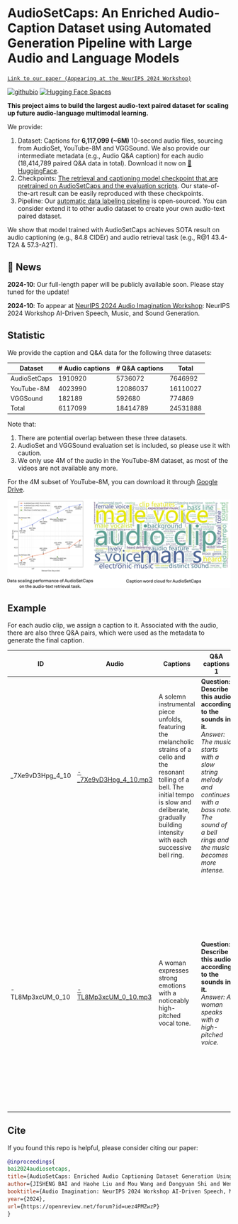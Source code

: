 # AudioSetCaps: An Enriched Audio-Caption Dataset using Automated Generation Pipeline with Large Audio and Language Models

[`Link to our paper (Appearing at the NeurIPS 2024 Workshop)`](https://openreview.net/forum?id=uez4PMZwzP&referrer=%5BAuthor%20Console%5D(%2Fgroup%3Fid%3DNeurIPS.cc%2F2024%2FWorkshop%2FAudio_Imagination%2FAuthors%23your-submissions)) 

[![githubio](https://img.shields.io/badge/GitHub.io-Audio_Samples-blue?logo=Github&style=flat-square)](https://jishengbai.github.io/AudioSetCaps-webpage/)  [![Hugging Face Spaces](https://img.shields.io/badge/%F0%9F%A4%97%20Hugging%20Face-Spaces-blue)](https://huggingface.co/datasets/baijs/AudioSetCaps) 

**This project aims to build the largest audio-text paired dataset for scaling up future audio-language multimodal learning.**

We provide:

1. Dataset: Captions for **6,117,099 (~6M)** 10-second audio files, sourcing from AudioSet, YouTube-8M and VGGSound. We also provide our intermediate metadata (e.g., Audio Q&A caption) for each audio (18,414,789 paired Q&A data in total). Download it now on [🤗 HuggingFace](https://huggingface.co/datasets/baijs/AudioSetCaps/tree/main/Dataset).
2. Checkpoints: [The retrieval and captioning model checkpoint that are pretrained on AudioSetCaps and the evaluation scripts](https://github.com/JishengBai/AudioSetCaps/tree/main/eval_script). Our state-of-the-art result can be easily reproduced with these checkpoints.
3. Pipeline: Our [automatic data labeling pipeline](https://github.com/JishengBai/AudioSetCaps/tree/main/pipeline) is open-sourced. You can consider extend it to other audio dataset to create your own audio-text paired dataset.

We show that model trained with AudioSetCaps achieves SOTA result on audio captioning (e.g., 84.8 CIDEr) and audio retrieval task (e.g., R@1 43.4-T2A & 57.3-A2T). 

## :loudspeaker: News 
**2024-10**: Our full-length paper will be publicly available soon. Please stay tuned for the update!

**2024-10**: To appear at [NeurIPS 2024 Audio Imagination Workshop](https://openreview.net/group?id=NeurIPS.cc/2024/Workshop/Audio_Imagination#tab-accept): NeurIPS 2024 Workshop AI-Driven Speech, Music, and Sound Generation.

## Statistic
We provide the caption and Q&A data for the following three datasets:

| Dataset            | # Audio captions  | # Q&A captions | Total |
|--------------------|----------|-------------------------|------------------|
|      AudioSetCaps  | 1910920   |         5736072         |       7646992       |
|      YouTube-8M    |   4023990  |         12086037         |     16110027      |
|     VGGSound    |  182189   |          592680         |      774869       |
| Total |  6117099  |         18414789          |       24531888      |


Note that:
1. There are potential overlap between these three datasets.
2. AudioSet and VGGSound evaluation set is included, so please use it with caution.
3. We only use 4M of the audio in the YouTube-8M dataset, as most of the videos are not available any more.

For the 4M subset of YouTube-8M, you can download it through [Google Drive](https://drive.google.com/drive/folders/1ZKyRZw3AhS3HkWivgMqtMODB0TkVPNk5?usp=sharing).

![example/scaling.pdf](example/scaling.png)

## Example

For each audio clip, we assign a caption to it. Associated with the audio, there are also three Q&A pairs, which were used as the metadata to generate the final caption.

| ID            | Audio            | Captions  | Q&A captions 1 | Q&A captions 2 | Q&A captions 3 |
|--------------------|--------------------|----------|-------------------------|-------------------------|-------------------------|
|_7Xe9vD3Hpg_4_10|     [-_7Xe9vD3Hpg_4_10.mp3](https://github.com/JishengBai/AudioSetCaps/raw/refs/heads/main/example/-_7Xe9vD3Hpg_4_10.mp3)  | A solemn instrumental piece unfolds, featuring the melancholic strains of a cello and the resonant tolling of a bell. The initial tempo is slow and deliberate, gradually building intensity with each successive bell ring.   |         **Question: Describe this audio according to the sounds in it.** *Answer: The music starts with a slow string melody and continues with a bass note. The sound of a bell rings and the music becomes more intense.*         |            **Question: Based on the QAs, give some information about the speech, such as the emotion of the speaker, the gender of the speaker, and the spoken language, only if speech is present in this audio.** *Answer: I'm sorry, but there is no speech in the audio.*         |   **Question: Based on the QAs, give some information about the music, such as music genre and music instruments, only if music is present in this audio.** *Answer: The music genre is instrumental. The music instruments are the cello and the bell.*         |  
|-TL8Mp3xcUM_0_10|     [-TL8Mp3xcUM_0_10.mp3](https://github.com/JishengBai/AudioSetCaps/raw/refs/heads/main/example/-TL8Mp3xcUM_0_10.mp3)  | A woman expresses strong emotions with a noticeably high-pitched vocal tone.   |         **Question: Describe this audio according to the sounds in it.** *Answer: A woman speaks with a high-pitched voice.*         |            **Question: Based on the QAs, give some information about the speech, such as the emotion of the speaker, the gender of the speaker, and the spoken language, only if speech is present in this audio.** *Answer: The speech is emotional, as the woman speaks in a high-pitched voice.*         |   **Question: Based on the QAs, give some information about the music, such as music genre and music instruments, only if music is present in this audio.** *Answer: There is no music in this audio.*         |  

<!-- ## Models and datasets 
We provide pre-trained models and datasets on [Hugging Face](https://huggingface.co/datasets/baijs/AudioSetCaps)

## pipeline
Pipeline codes for generating AudioSetCaps
* [Pipeline scripts](https://github.com/JishengBai/AudioSetCaps/tree/main/pipeline) -->

<!-- ## eval script
Evaluation codes for reproduce results of pre-trained models
* [Retrieval and Zero-shot Classification](https://github.com/JishengBai/AudioSetCaps/tree/main/eval_script/retrieval)
* [Captioning](https://github.com/JishengBai/AudioSetCaps/tree/main/eval_script/captioning) -->


## Cite
If you found this repo is helpful, please consider citing our paper:
```bibtex
@inproceedings{
bai2024audiosetcaps,
title={AudioSetCaps: Enriched Audio Captioning Dataset Generation Using Large Audio Language Models},
author={JISHENG BAI and Haohe Liu and Mou Wang and Dongyuan Shi and Wenwu Wang and Mark D Plumbley and Woon-Seng Gan and Jianfeng Chen},
booktitle={Audio Imagination: NeurIPS 2024 Workshop AI-Driven Speech, Music, and Sound Generation},
year={2024},
url={https://openreview.net/forum?id=uez4PMZwzP}
}
```





